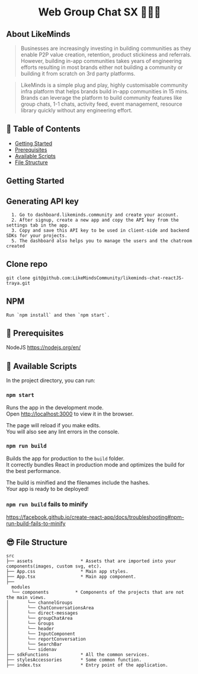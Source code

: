 <h1 align="center">
  Web Group Chat SX 👨🏼‍💻
</h1>

## About LikeMinds

> Businesses are increasingly investing in building communities as they enable P2P value creation, retention, product stickiness and referrals. However, building in-app communities takes years of engineering efforts resulting in most brands either not building a community or building it from scratch on 3rd party platforms.

> LikeMinds is a simple plug and play, highly customisable community infra platform that helps brands build in-app communities in 15 mins. Brands can leverage the platform to build community features like group chats, 1-1 chats, activity feed, event management, resource library quickly without any engineering effort.

## 🔖 Table of Contents

- [Getting Started](#getting-started)
- [Prerequisites](#Prerequisites)
- [Available Scripts](#project-setup)
- [File Structure](#file-structure)

## Getting Started

## Generating API key

```shell
  1. Go to dashboard.likeminds.community and create your account.
  2. After signup, create a new app and copy the API key from the settings tab in the app.
  3. Copy and save this API key to be used in client-side and backend SDKs for your projects.
  5. The dashboard also helps you to manage the users and the chatroom created
```

## Clone repo

```shell
git clone git@github.com:LikeMindsCommunity/likeminds-chat-reactJS-traya.git
```

## NPM

```shell
Run `npm install` and then `npm start`.
```

## 🤔 Prerequisites

NodeJS
https://nodejs.org/en/

## 🙌 Available Scripts

In the project directory, you can run:

### `npm start`

Runs the app in the development mode.<br>
Open [http://localhost:3000](http://localhost:3000) to view it in the browser.

The page will reload if you make edits.<br>
You will also see any lint errors in the console.

### `npm run build`

Builds the app for production to the `build` folder.<br>
It correctly bundles React in production mode and optimizes the build for the best performance.

The build is minified and the filenames include the hashes.<br>
Your app is ready to be deployed!

### `npm run build` fails to minify

https://facebook.github.io/create-react-app/docs/troubleshooting#npm-run-build-fails-to-minify

## 😎 File Structure

```text
src
├── assets                  * Assets that are imported into your components(images, custom svg, etc).
├── App.css                 * Main app styles.
├── App.tsx                 * Main app component.
├──
  modules
  └── components          * Components of the projects that are not the main views.
│       └── channelGroups
│       └── ChatConversationsArea
│       └── direct-messages
│       └── groupChatArea
│       └── Groups
│       └── header
│       └── InputComponent
│       └── reportConversation
│       └── SearchBar
│       └── sidenav
├── sdkFunctions            * All the common services.
├── stylesAccessories       * Some common function.
├── index.tsx               * Entry point of the application.
```

